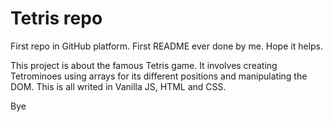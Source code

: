 # Tetris repo

First repo in GitHub platform. 
First README ever done by me. Hope it helps.

This project is about the famous Tetris game. It involves creating Tetrominoes using arrays for its different positions and manipulating the DOM.
This is all writed in Vanilla JS, HTML and CSS.

Bye
